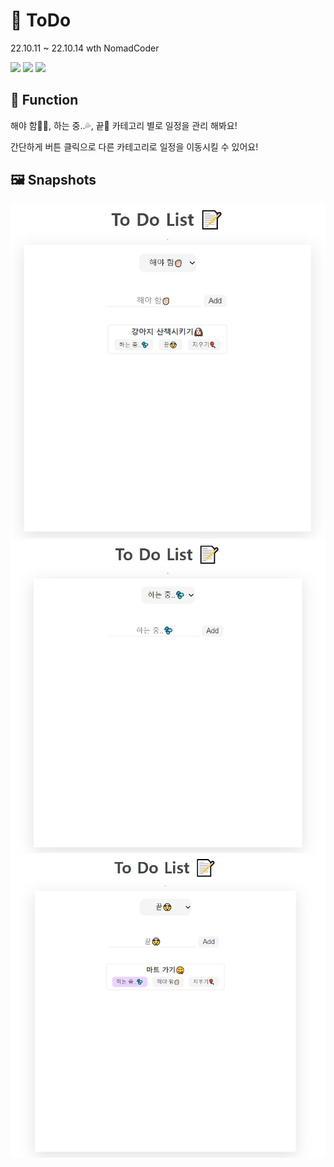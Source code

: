 # 📝 ToDo

22.10.11 ~ 22.10.14 wth NomadCoder

<img src="https://img.shields.io/badge/React-61DAFB?style=flat-square&logo=React&logoColor=white"/></a>
<img src="https://img.shields.io/badge/TypeScript-3178C6?style=flat-square&logo=TypeScript&logoColor=white"/></a>
<img src="https://img.shields.io/badge/HTML-E34F26?style=flat-square&logo=html5&logoColor=white"/></a>


## 🍞 Function

해야 함✊🏻, 하는 중..💦, 끝🤯 카테고리 별로 일정을 관리 해봐요!

간단하게 버튼 클릭으로 다른 카테고리로 일정을 이동시킬 수 있어요!


## 🖼 Snapshots

<img src="https://github.com/aubepluieh3/react-todo-app/blob/66c0b33abe75577fea93b8a1d5aaf9bf0a9f1808/snapshots/ToDoList.JPG"  />
<img src="https://github.com/aubepluieh3/react-todo-app/blob/66c0b33abe75577fea93b8a1d5aaf9bf0a9f1808/snapshots/%ED%95%98%EB%8A%94%EC%A4%91.JPG"  />
<img src="https://github.com/aubepluieh3/react-todo-app/blob/66c0b33abe75577fea93b8a1d5aaf9bf0a9f1808/snapshots/button.JPG"  />
